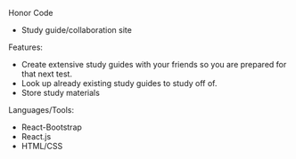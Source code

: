 Honor Code

- Study guide/collaboration site

Features:
- Create extensive study guides with your friends so you are prepared for that next test.
- Look up already existing study guides to study off of. 
- Store study materials 

Languages/Tools:
- React-Bootstrap
- React.js
- HTML/CSS